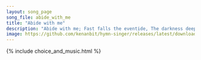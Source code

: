 ```yaml
---
layout: song_page
song_file: abide_with_me
title: "Abide with me"
description: "Abide with me; Fast falls the eventide, The darkness deepens; Lord, with me abide! When other helpers fail, and comforts flee, Help of the helpless, o... english theist 4part textbyother evening death"
image: https://github.com/kenanbit/hymn-singer/releases/latest/download/abide_with_me-trad.png
---
```


{% include choice_and_music.html %}